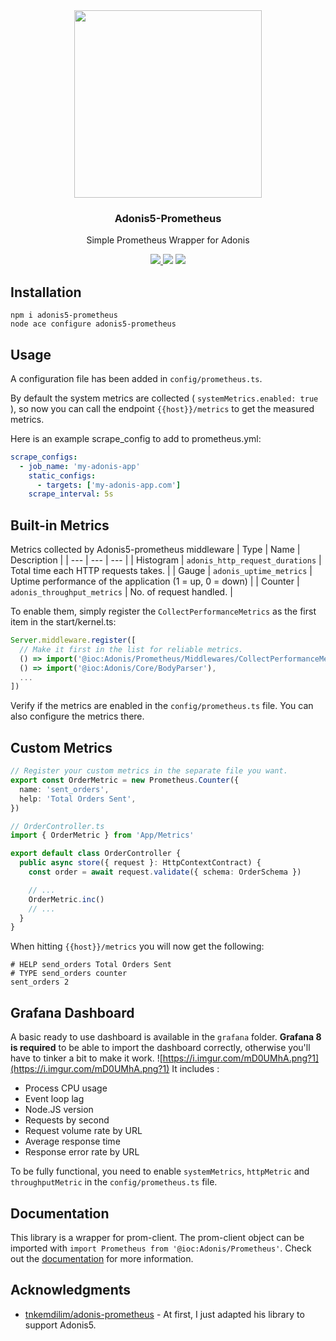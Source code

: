 <div align="center">
  <img src="https://i.imgur.com/QZf8jrj.png" width="300px" />  
  <br/>
  <h3>Adonis5-Prometheus</h3>
  <p>Simple Prometheus Wrapper for Adonis</p>
  <a href="https://www.npmjs.com/package/adonis5-prometheus">
    <img src="https://img.shields.io/npm/v/adonis5-prometheus.svg?style=for-the-badge&logo=npm" />
  </a>
  <img src="https://img.shields.io/npm/l/adonis5-prometheus?color=blueviolet&style=for-the-badge" />
  <img src="https://img.shields.io/badge/Typescript-294E80.svg?style=for-the-badge&logo=typescript" />
</div>

## Installation
```
npm i adonis5-prometheus
node ace configure adonis5-prometheus
```

## Usage

A configuration file has been added in `config/prometheus.ts`.

By default the system metrics are collected ( `systemMetrics.enabled: true` ), so now you can call the endpoint `{{host}}/metrics` to get the measured metrics.

Here is an example scrape_config to add to prometheus.yml:
```yaml
scrape_configs:
  - job_name: 'my-adonis-app'
    static_configs:
      - targets: ['my-adonis-app.com']
    scrape_interval: 5s
```

## Built-in Metrics
Metrics collected by Adonis5-prometheus middleware
| Type      | Name                              | Description                                                 |
| ---       | ---                               | ---                                                         |
| Histogram | `adonis_http_request_durations`   | Total time each HTTP requests takes.                        |
| Gauge     | `adonis_uptime_metrics`           | Uptime performance of the application (1 = up, 0 = down)    |
| Counter   | `adonis_throughput_metrics`       | No. of request handled.                                     |

To enable them, simply register the `CollectPerformanceMetrics` as the first item in the start/kernel.ts:
```typescript
Server.middleware.register([
  // Make it first in the list for reliable metrics.
  () => import('@ioc:Adonis/Prometheus/Middlewares/CollectPerformanceMetrics'),
  () => import('@ioc:Adonis/Core/BodyParser'),
  ...
])
```
Verify if the metrics are enabled in the `config/prometheus.ts` file. You can also configure the metrics there.

## Custom Metrics
```typescript
// Register your custom metrics in the separate file you want.
export const OrderMetric = new Prometheus.Counter({
  name: 'sent_orders',
  help: 'Total Orders Sent',
})

// OrderController.ts
import { OrderMetric } from 'App/Metrics'

export default class OrderController {
  public async store({ request }: HttpContextContract) {
    const order = await request.validate({ schema: OrderSchema })

    // ...
    OrderMetric.inc()
    // ...
  }
}
```
When hitting `{{host}}/metrics` you will now get the following:
```
# HELP send_orders Total Orders Sent
# TYPE send_orders counter
sent_orders 2
```

## Grafana Dashboard
A basic ready to use dashboard is available in the `grafana` folder.
**Grafana 8 is required** to be able to import the dashboard correctly, otherwise you'll have to tinker a bit to make it work.
![https://i.imgur.com/mD0UMhA.png?1](https://i.imgur.com/mD0UMhA.png?1)
It includes :
- Process CPU usage
- Event loop lag
- Node.JS version
- Requests by second
- Request volume rate by URL
- Average response time
- Response error rate by URL

To be fully functional, you need to enable `systemMetrics`, `httpMetric` and `throughputMetric` in the `config/prometheus.ts` file.

## Documentation
This library is a wrapper for prom-client. The prom-client object can be imported with `import Prometheus from '@ioc:Adonis/Prometheus'`. Check out the [documentation](https://github.com/siimon/prom-client) for more information.

## Acknowledgments
- [tnkemdilim/adonis-prometheus](https://github.com/tnkemdilim/adonis-prometheus) - At first, I just adapted his library to support Adonis5.
